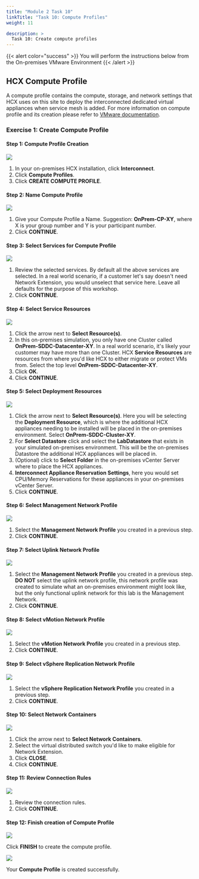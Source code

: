 ```yaml
---
title: "Module 2 Task 10"
linkTitle: "Task 10: Compute Profiles"
weight: 11

description: >
  Task 10: Create compute profiles
---
```


{{< alert color="success" >}}
You will perform the instructions below from the On-premises VMware Environment
{{< /alert >}}

## **HCX Compute Profile**

A compute profile contains the compute, storage, and network settings that HCX uses on this site to deploy the interconnected dedicated virtual appliances when service mesh is added. For more information on compute profile and its creation please refer to [VMware documentation](https://docs.vmware.com/en/VMware-HCX/4.2/hcx-user-guide/GUID-BBAC979E-8899-45AD-9E01-98A132CE146E.html#:~:text=A%20Compute%20Profile%20contains%20the%20compute%2C%20storage%2C%20and,virtual%20appliances%20when%20a%20Service%20Mesh%20is%20added.).

### **Exercise 1: Create Compute Profile**

#### Step 1: Compute Profile Creation

![](Mod2Task10Pic1.png)

1. In your on-premises HCX installation, click **Interconnect**.
2. Click **Compute Profiles**.
3. Click **CREATE COMPUTE PROFILE**.

#### Step 2: Name Compute Profile

![](Mod2Task10Pic2.png)

1. Give your Compute Profile a Name. Suggestion: **OnPrem-CP-XY**, where X is your group number and Y is your participant number.
2. Click **CONTINUE**.

#### Step 3: Select Services for Compute Profile

![](Mod2Task10Pic3.png)

1. Review the selected services. By default all the above services are selected. In a real world scenario, if a customer let's say doesn't need Network Extension, you would unselect that service here. Leave all defaults for the purpose of this workshop.
2. Click **CONTINUE**.

#### Step 4: Select Service Resources

![](Mod2Task10Pic4.png)

1. Click the arrow next to **Select Resource(s)**.
2. In this on-premises simulation, you only have one Cluster called **OnPrem-SDDC-Datacenter-XY**. In a real world scenario, it's likely your customer may have more than one Cluster. HCX **Service Resources** are resources from where you'd like HCX to either migrate or protect VMs from. Select the top level **OnPrem-SDDC-Datacenter-XY**.
3. Click **OK**.
4. Click **CONTINUE**.

#### Step 5: Select Deployment Resources

![](Mod2Task10Pic5.png)

1. Click the arrow next to **Select Resource(s)**. Here you will be selecting the **Deployment Resource**, which is where the additional HCX appliances needing to be installed will be placed in the on-premises environment. Select **OnPrem-SDDC-Cluster-XY**.
2. For **Select Datastore** click and select the **LabDatastore** that exists in your simulated on-premises environment. This will be the on-premises Datastore the additional HCX appliances will be placed in.
3. (Optional) click to **Select Folder** in the on-premises vCenter Server where to place the HCX appliances.
4. **Interconnect Appliance Reservation Settings**, here you would set CPU/Memory Reservations for these appliances in your on-premises vCenter Server.
5. Click **CONTINUE**.

#### Step 6: Select Management Network Profile

![](Mod2Task10Pic6.png)

1. Select the **Management Network Profile** you created in a previous step.
2. Click **CONTINUE**.

#### Step 7: Select Uplink Network Profile

![](Mod2Task10Pic7.png)

1. Select the **Management Network Profile** you created in a previous step. **DO NOT** select the uplink network profile, this network profile was created to simulate what an on-premises environment might look like, but the only functional uplink network for this lab is the Management Network.
2. Click **CONTINUE**.

#### Step 8: Select vMotion Network Profile

![](Mod2Task10Pic8.png)

1. Select the **vMotion Network Profile** you created in a previous step.
2. Click **CONTINUE**.

#### Step 9: Select vSphere Replication Network Profile

![](Mod2Task10Pic9.png)

1. Select the **vSphere Replication Network Profile** you created in a previous step.
2. Click **CONTINUE**.

#### Step 10: Select Network Containers

![](Mod2Task10Pic10.png)

1. Click the arrow next to **Select Network Containers**.
2. Select the virtual distributed switch you'd like to make eligible for Network Extension.
3. Click **CLOSE**.
4. Click **CONTINUE**.

#### Step 11: Review Connection Rules

![](Mod2Task10Pic11.png)

1. Review the connection rules.
2. Click **CONTINUE**.

#### Step 12: Finish creation of Compute Profile

![](Mod2Task10Pic12.png)

Click **FINISH** to create the compute profile.

![](Mod2Task10Pic13.png)

Your **Compute Profile** is created successfully.

